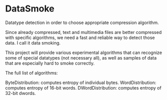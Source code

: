 DataSmoke
=========

Datatype detection in order to choose appropriate compression algorithm.

Since already compressed, text and multimedia files are better compressed with specific algorithms, we need a fast and reliable way to detect those data. I call it data smoking.

This project will provide various experimental algorithms that can recognize some of special datatypes (not necessary all), as well as samples of data that are especially hard to smoke correctly.


The full list of algorithms:

ByteDistribution: computes entropy of individual bytes.
WordDistribution: computes entropy of 16-bit words.
DWordDistribution: computes entropy of 32-bit dwords.
